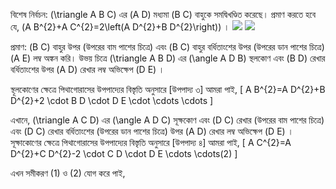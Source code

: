 বিশেষ নির্বচন: \(\triangle A B C\) এর \(A D\) মধ্যমা \(B C\) বাহুকে সমদ্বিখণ্ডিত করেছে। প্রমাণ করতে হবে যে, \(A B^{2}+A C^{2}=2\left(A D^{2}+B D^{2}\right)\) ।
![](https://cdn.mathpix.com/cropped/2025_09_14_b4622f292a4758a0081bg-1.jpg?height=587&width=653&top_left_y=290&top_left_x=701)
![](https://cdn.mathpix.com/cropped/2025_09_14_b4622f292a4758a0081bg-1.jpg?height=587&width=594&top_left_y=290&top_left_x=1480)

প্রমাণ: \(B C\) বাহুর উপর (উপরের বাম পাশের চিত্রে) এবং \(B C\) বাহুর বর্ধিতাংশের উপর (উপরের ডান পাশের চিত্রে) \(A E\) লম্ব অঙ্কন করি। উভয় চিত্রে \(\triangle A B D\) এর \(\angle A D B\) স্থলকোণ এবং \(B D\) রেখার বর্ধিতাংশের উপর \(A D\) রেখার লম্ব অভিক্ষেপ \(D E\) ।

স্থূলকোণের ক্ষেত্রে পিথাগোরাসের উপপাদ্যের বিস্তৃতি অনুসারে [উপপাদ্য ৩] আমরা পাই,
\[
A B^{2}=A D^{2}+B D^{2}+2 \cdot B D \cdot D E \cdot \cdots \cdots
\]

এখানে, \(\triangle A C D\) এর \(\angle A D C\) সূক্ষকোণ এবং \(D C\) রেখার (উপরের বাম পাশের চিত্রে) এবং \(D C\) রেখার বর্ধিতাংশের (উপরের ডান পাশের চিত্রে) উপর \(A D\) রেখার লম্ব অভিক্ষেপ \(D E\) । সূক্ষাকোণের ক্ষেত্রে পিথাগোরাসের উপপাদ্যের বিস্তৃতি অনুসারে [উপপাদ্য ৪] আমরা পাই,
\[
A C^{2}=A D^{2}+C D^{2}-2 \cdot C D \cdot D E \cdots \cdots(2)
\]

এখন সমীকরণ (1) ও (2) যোগ করে পাই,